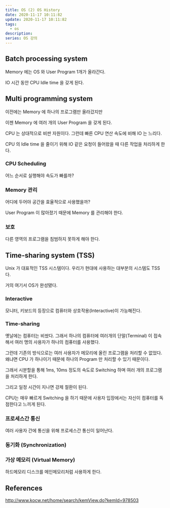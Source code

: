 ```yaml
---
title: OS (2) OS History
date: 2020-11-17 10:11:82
update: 2020-11-17 10:11:82
tags:
  - os
description:
series: OS 강의
---
```


## Batch processing system

Memory 에는 OS 와 User Program 1개가 올라간다.

IO 시간 동안 CPU Idle time 을 갖게 된다.

## Multi programming system

이전에는 Memory 에 하나의 프로그램만 올라갔지만

이젠 Memory 에 여러 개의 User Program 을 갖게 된다.

CPU 는 상대적으로 비싼 자원이다. 그런데 빠른 CPU 연산 속도에 비해 IO 는 느리다.

CPU 의 Idle time 을 줄이기 위해 IO 같은 요청이 들어왔을 때 다른 작업을 처리하게 한다.

### CPU Scheduling

어느 순서로 실행해야 속도가 빠를까?

### Memory 관리

어디에 두어야 공간을 효율적으로 사용했을까?

User Program 이 많아졌기 때문에 Memory 를 관리해야 한다.

### 보호

다른 영역의 프로그램을 침범하지 못하게 해야 한다.

## Time-sharing system (TSS)

Unix 가 대표적인 TSS 시스템이다. 우리가 현대에 사용하는 대부분의 시스템도 TSS 다.

거의 여기서 OS가 완성됐다.

### Interactive

모니터, 키보드의 등장으로 컴퓨터와 상호작용(Interactive)이 가능해진다.

### Time-sharing

옛날에는 컴퓨터는 비쌌다. 그래서 하나의 컴퓨터에 여러개의 단말(Terminal) 이 접속해서 여러 명의 사용자가 하나의 컴퓨터를 사용했다.

그런데 기존의 방식으로는 여러 사용자가 메모리에 올린 프로그램을 처리할 수 없었다. 왜냐면 CPU 가 하나이기 때문에 하나의 Program 만 처리할 수 있기 때문이다.

그래서 시분할을 통해 1ms, 10ms 정도의 속도로 Switching 하며 여러 개의 프로그램을 처리하게 한다.

그리고 일정 시간이 지나면 강제 절환이 된다.

CPU는 매우 빠르게 Switching 을 하기 때문에 사용자 입장에서는 자신이 컴퓨터를 독점한다고 느끼게 된다.

### 프로세스간 통신

여러 사용자 간에 통신을 위해 프로세스간 통신이 일어난다.

### 동기화 (Synchronization)

### 가상 메모리 (Virtual Memory)

하드메모리 디스크를 메인메모리처럼 사용하게 한다.

## References

http://www.kocw.net/home/search/kemView.do?kemId=978503
